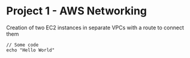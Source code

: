 # Project 1 - AWS Networking

Creation of two EC2 instances in separate VPCs with a route to connect them

```
// Some code
echo "Hello World"
```
